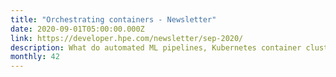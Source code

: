 ```yaml
---
title: "Orchestrating containers - Newsletter"
date: 2020-09-01T05:00:00.000Z
link: https://developer.hpe.com/newsletter/sep-2020/
description: What do automated ML pipelines, Kubernetes container clusters, and CSI sidecars all have in common? You can learn about them all here. Check out these blog posts for tutorials and articles focused on these and other interesting topics.
monthly: 42
---
```

            